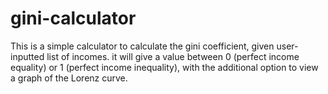 # gini-calculator

This is a simple calculator to calculate the gini coefficient, given user-inputted list of incomes. it will give a value between 0 (perfect income equality) or 1 (perfect income inequality), with the additional option to view a graph of the Lorenz curve. 
